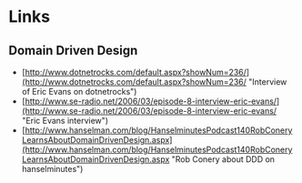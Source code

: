 # Links

## Domain Driven Design

- [http://www.dotnetrocks.com/default.aspx?showNum=236/](http://www.dotnetrocks.com/default.aspx?showNum=236/ "Interview of Eric Evans on dotnetrocks")
- [http://www.se-radio.net/2006/03/episode-8-interview-eric-evans/](http://www.se-radio.net/2006/03/episode-8-interview-eric-evans/ "Eric Evans interview")
- [http://www.hanselman.com/blog/HanselminutesPodcast140RobConeryLearnsAboutDomainDrivenDesign.aspx](http://www.hanselman.com/blog/HanselminutesPodcast140RobConeryLearnsAboutDomainDrivenDesign.aspx "Rob Conery about DDD on hanselminutes")